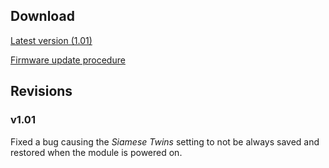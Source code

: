 ## Download

[Latest version (1.01)](downloads/streams_1.01.wav)

[Firmware update procedure](../manual#firmware)

## Revisions

### v1.01

Fixed a bug causing the _Siamese Twins_ setting to not be always saved and restored when the module is powered on.